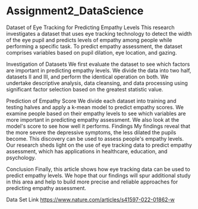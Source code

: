 # Assignment2_DataScience
Dataset of Eye Tracking for Predicting Empathy Levels
This research investigates a dataset that uses eye tracking technology to detect the width of the eye pupil and predicts levels of empathy among people while performing a specific task. To predict empathy assessment, the dataset comprises variables based on pupil dilation, eye location, and gazing.

Investigation of Datasets
We first evaluate the dataset to see which factors are important in predicting empathy levels. We divide the data into two half, datasets II and III, and perform the identical operation on both. We undertake descriptive analysis, data cleansing, and data processing using significant factor selection based on the greatest statistic value.

Prediction of Empathy Score
We divide each dataset into training and testing halves and apply a k-mean model to predict empathy scores. We examine people based on their empathy levels to see which variables are more important in predicting empathy assessment. We also look at the model's score to see how well it performs.
Findings
My findings reveal that the more severe the depressive symptoms, the less dilated the pupils become. This discovery can be used to assess people's empathy levels. Our research sheds light on the use of eye tracking data to predict empathy assessment, which has applications in healthcare, education, and psychology.

Conclusion
Finally, this article shows how eye tracking data can be used to predict empathy levels. We hope that our findings will spur additional study in this area and help to build more precise and reliable approaches for predicting empathy assessment.

Data Set  Link https://www.nature.com/articles/s41597-022-01862-w
